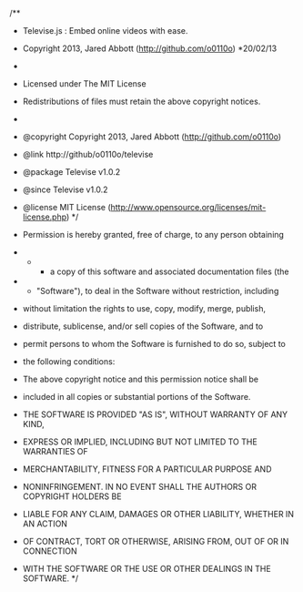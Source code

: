 /**
 * Televise.js : Embed online videos with ease.
 * Copyright 2013, Jared Abbott (http://github.com/o0110o)
 *20/02/13
 *
 * Licensed under The MIT License
 * Redistributions of files must retain the above copyright notices.
 *
 * @copyright     Copyright 2013, Jared Abbott (http://github.com/o0110o)
 * @link          http://github/o0110o/televise
 * @package       Televise v1.0.2
 * @since         Televise v1.0.2
 * @license       MIT License (http://www.opensource.org/licenses/mit-license.php)
 */

* Permission is hereby granted, free of charge, to any person obtaining
* * * a copy of this software and associated documentation files (the
* * "Software"), to deal in the Software without restriction, including
* without limitation the rights to use, copy, modify, merge, publish,
* distribute, sublicense, and/or sell copies of the Software, and to
* permit persons to whom the Software is furnished to do so, subject to
* the following conditions:

* The above copyright notice and this permission notice shall be
* included in all copies or substantial portions of the Software.

* THE SOFTWARE IS PROVIDED "AS IS", WITHOUT WARRANTY OF ANY KIND,
* EXPRESS OR IMPLIED, INCLUDING BUT NOT LIMITED TO THE WARRANTIES OF
* MERCHANTABILITY, FITNESS FOR A PARTICULAR PURPOSE AND
* NONINFRINGEMENT. IN NO EVENT SHALL THE AUTHORS OR COPYRIGHT HOLDERS BE
* LIABLE FOR ANY CLAIM, DAMAGES OR OTHER LIABILITY, WHETHER IN AN ACTION
* OF CONTRACT, TORT OR OTHERWISE, ARISING FROM, OUT OF OR IN CONNECTION
* WITH THE SOFTWARE OR THE USE OR OTHER DEALINGS IN THE SOFTWARE.
*/